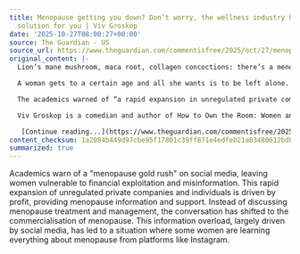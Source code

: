 ```yaml
---
title: Menopause getting you down? Don’t worry, the wellness industry has a very pricey
  solution for you | Viv Groskop
date: '2025-10-27T08:00:27+00:00'
source: The Guardian - US
source_url: https://www.theguardian.com/commentisfree/2025/oct/27/menopause-social-media-women-gold-rush
original_content: |-
  Lion’s mane mushroom, maca root, collagen concoctions: there’s a menopause gold rush out on social media’s wild frontier

  A woman gets to a certain age and all she wants is to be left alone. No chance. Writing in the medical journal Post Reproductive Health, a group of academics warned recently of a “[menopause gold rush](https://www.theguardian.com/society/2025/oct/20/millions-exploited-by-menopause-gold-rush-amid-lack-of-reliable-information-say-experts)” leaving women vulnerable to financial exploitation, misinformation and, frankly, a sweat-inducingly gigantic avalanche of advertising. A lot of this activity has been driven by – guess what? – social media. One respondent told the researchers: “Everything I know about the menopause I learned on Instagram from other women.” As gold rushes go, this has got to be the one you’d least like to see dramatised in a Hollywood movie: “Quick, Bianca, activate the algorithmic analysis of the campaign for the vitamin B6 supplement!”

  The academics warned of “a rapid expansion in unregulated private companies and individuals providing menopause information and support for profit”. So now, instead of talking about the treatment and management of menopause, we are talking about how to cope with an equally pernicious condition and one that seems to have no cure or end: the ubiquitous commercialisation of menopause.

  Viv Groskop is a comedian and author of How to Own the Room: Women and the Art of Brilliant Speaking

   [Continue reading...](https://www.theguardian.com/commentisfree/2025/oct/27/menopause-social-media-women-gold-rush)
content_checksum: 1a2084b449d97cbe95f17801c39ff871e4edfeb21a83480612bd0f586dcf45ce
summarized: true
---
```


Academics warn of a "menopause gold rush" on social media, leaving women vulnerable to financial exploitation and misinformation. This rapid expansion of unregulated private companies and individuals is driven by profit, providing menopause information and support. Instead of discussing menopause treatment and management, the conversation has shifted to the commercialisation of menopause. This information overload, largely driven by social media, has led to a situation where some women are learning everything about menopause from platforms like Instagram.